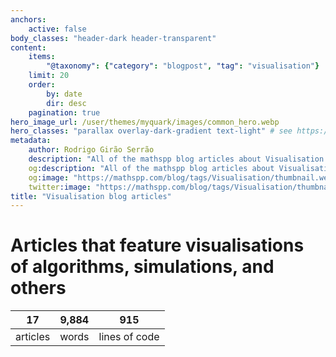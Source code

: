 ```yaml
---
anchors:
    active: false
body_classes: "header-dark header-transparent"
content:
    items:
        "@taxonomy": {"category": "blogpost", "tag": "visualisation"}
    limit: 20
    order:
        by: date
        dir: desc
    pagination: true
hero_image_url: /user/themes/myquark/images/common_hero.webp
hero_classes: "parallax overlay-dark-gradient text-light" # see https://demo.getgrav.org/blog-skeleton/blog/hero-classes
metadata:
    author: Rodrigo Girão Serrão
    description: "All of the mathspp blog articles about Visualisation."
    og:description: "All of the mathspp blog articles about Visualisation."
    og:image: "https://mathspp.com/blog/tags/Visualisation/thumbnail.webp"
    twitter:image: "https://mathspp.com/blog/tags/Visualisation/thumbnail.webp"
title: "Visualisation blog articles"
---
```



# Articles that feature visualisations of algorithms, simulations, and others


<table class="stats-table">
    <thead>
        <tr>
            <th style="text-align: center;">17</th>
            <th style="text-align: center;">9,884</th>
            <th style="text-align: center;">915</th>
        </tr>
    </thead>
    <tbody>
        <tr>
            <td style="text-align: center;">articles</td>
            <td style="text-align: center;">words</td>
            <td style="text-align: center;">lines of code</td>
        </tr>
    </tbody>
</table>